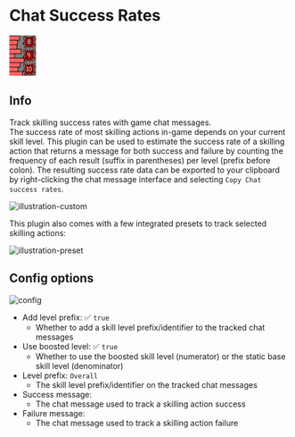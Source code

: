 # Chat Success Rates

![icon](icon.png)

## Info
Track skilling success rates with game chat messages.  
The success rate of most skilling actions in-game depends on your current skill level. This plugin can be used to estimate the success rate of a skilling action that returns a message for both success and failure by counting the frequency of each result (suffix in parentheses) per level (prefix before colon). The resulting success rate data can be exported to your clipboard by right-clicking the chat message interface and selecting `Copy Chat success rates`.

![illustration-custom](https://user-images.githubusercontent.com/53493631/156419148-a346287f-d7ca-4644-95db-7af5ca925631.png)

This plugin also comes with a few integrated presets to track selected skilling actions:

![illustration-preset](https://user-images.githubusercontent.com/53493631/191285989-e5220229-729d-42a6-a5ee-f974caeb4f0a.png)

## Config options
![config](https://user-images.githubusercontent.com/53493631/156419218-3ffd6c9e-0e51-4fd3-a523-adffa7e6975c.png)
- Add level prefix: ✅ `true`
  - Whether to add a skill level prefix/identifier to the tracked chat messages
- Use boosted level: ✅ `true`
  - Whether to use the boosted skill level (numerator) or the static base skill level (denominator)
- Level prefix: `Overall`
  - The skill level prefix/identifier on the tracked chat messages
- Success message: `        `
  - The chat message used to track a skilling action success
- Failure message: `        `
  - The chat message used to track a skilling action failure
